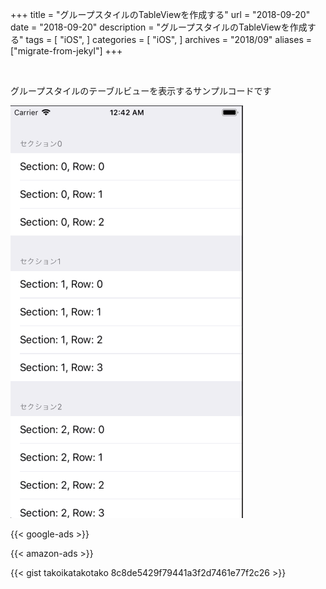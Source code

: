 +++
title = "グループスタイルのTableViewを作成する"
url = "2018-09-20"
date = "2018-09-20"
description = "グループスタイルのTableViewを作成する"
tags = [
    "iOS",
]
categories = [
    "iOS",
]
archives = "2018/09"
aliases = ["migrate-from-jekyl"]
+++

<br>

グループスタイルのテーブルビューを表示するサンプルコードです

![alt](1.gif)

<!-- Google Ads -->
{{< google-ads >}}

<!-- Amazon Ads -->
{{< amazon-ads >}}

{{< gist takoikatakotako 8c8de5429f79441a3f2d7461e77f2c26 >}}
